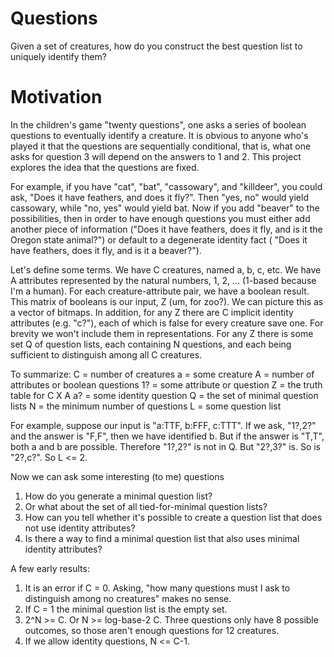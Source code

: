 # Questions
Given a set of creatures, how do you construct the best question list to uniquely identify them?

# Motivation
In the children's game "twenty questions", one asks a series of boolean questions to eventually identify a creature.  It is obvious to anyone who's played it that the questions are sequentially conditional, that is, what one asks for question 3 will depend on the answers to 1 and 2.  This project explores the idea that the questions are fixed.

For example, if you have "cat", "bat", "cassowary", and "killdeer", you could ask, "Does it have feathers, and does it fly?".  Then "yes, no" would yield cassowary, while "no, yes" would yield bat.  Now if you add "beaver" to the possibilities, then in order to have enough questions you must either add another piece of information ("Does it have feathers, does it fly, and is it the Oregon state animal?") or default to a degenerate identity fact ( "Does it have feathers, does it fly, and is it a beaver?").

Let's define some terms.  We have C creatures, named a, b, c, etc.  We have A attributes represented by the natural numbers, 1, 2, ... (1-based because I'm a human).  For each creature-attribute pair, we have a boolean result.  This matrix of booleans is our input, Z (um, for zoo?).  We can picture this as a vector of bitmaps.  In addition, for any Z there are C implicit identity attributes (e.g. "c?"), each of which is false for every creature save one.  For brevity we won't include them in representations.  For any Z there is some set Q of question lists, each containing N questions, and each being sufficient to distinguish among all C creatures.

To summarize:
C = number of creatures
a = some creature
A = number of attributes or boolean questions
1? = some attribute or question
Z = the truth table for C X A
a? = some identity question
Q = the set of minimal question lists
N = the minimum number of questions
L = some question list

For example, suppose our input is "a:TTF, b:FFF, c:TTT".  If we ask, "1?,2?" and the answer is "F,F", then we have identified b.  But if the answer is "T,T", both a and b are possible.  Therefore "1?,2?" is not in Q.  But "2?,3?" is.  So is "2?,c?".  So L <= 2.

Now we can ask some interesting (to me) questions
1. How do you generate a minimal question list?
2. Or what about the set of all tied-for-minimal question lists?
3. How can you tell whether it's possible to create a question list that does not use identity attributes?
4. Is there a way to find a minimal question list that also uses minimal identity attributes?

A few early results:
1. It is an error if C = 0.  Asking, "how many questions must I ask to distinguish among no creatures" makes no sense.
2. If C = 1 the minimal question list is the empty set.
3. 2^N >= C.  Or N >= log-base-2 C.  Three questions only have 8 possible outcomes, so those aren't enough questions for 12 creatures.
4. If we allow identity questions, N <= C-1.

